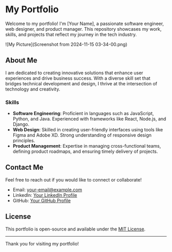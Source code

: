 # My Portfolio

Welcome to my portfolio! I'm [Your Name], a passionate software engineer, web designer, and product manager. This repository showcases my work, skills, and projects that reflect my journey in the tech industry.

![My Picture](Screenshot from 2024-11-15 03-34-00.png) 

## About Me

I am dedicated to creating innovative solutions that enhance user experiences and drive business success. With a diverse skill set that bridges technical development and design, I thrive at the intersection of technology and creativity.

### Skills
- **Software Engineering**: Proficient in languages such as JavaScript, Python, and Java. Experienced with frameworks like React, Node.js, and Django.
- **Web Design**: Skilled in creating user-friendly interfaces using tools like Figma and Adobe XD. Strong understanding of responsive design principles.
- **Product Management**: Expertise in managing cross-functional teams, defining product roadmaps, and ensuring timely delivery of projects.


## Contact Me

Feel free to reach out if you would like to connect or collaborate!

- Email: [your-email@example.com](mailto:annmaina614@gmail.com)
- LinkedIn: [Your LinkedIn Profile]("https://www.linkedin.com/in/maina-anne-37797820b/")
- GitHub: [Your GitHub Profile](https://github.com/nyagooh)
  <a href="https://github.com/nyagooh" target="_blank" ><i class="fab fa-github"></i></a>
          <a href="https://www.linkedin.com/in/maina-anne-37797820b/" target="_blank"><i class="fab fa-linkedin"></i></a>
          <a href="https://medium.com/@nyagooh" target="_blank"><i class="fab fa-medium"></i></a>
        </div>
## License

This portfolio is open-source and available under the [MIT License](LICENSE).

---

Thank you for visiting my portfolio!